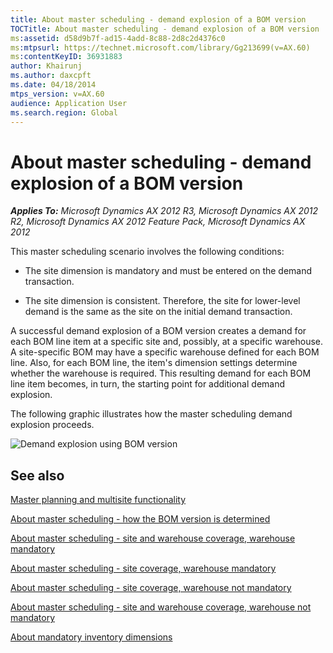 ```yaml
---
title: About master scheduling - demand explosion of a BOM version
TOCTitle: About master scheduling - demand explosion of a BOM version
ms:assetid: d58d9b7f-ad15-4add-8c88-2d8c2d4376c0
ms:mtpsurl: https://technet.microsoft.com/library/Gg213699(v=AX.60)
ms:contentKeyID: 36931883
author: Khairunj
ms.author: daxcpft
ms.date: 04/18/2014
mtps_version: v=AX.60
audience: Application User
ms.search.region: Global
---
```


# About master scheduling - demand explosion of a BOM version 


_**Applies To:** Microsoft Dynamics AX 2012 R3, Microsoft Dynamics AX 2012 R2, Microsoft Dynamics AX 2012 Feature Pack, Microsoft Dynamics AX 2012_

This master scheduling scenario involves the following conditions:

  - The site dimension is mandatory and must be entered on the demand transaction.

  - The site dimension is consistent. Therefore, the site for lower-level demand is the same as the site on the initial demand transaction.

A successful demand explosion of a BOM version creates a demand for each BOM line item at a specific site and, possibly, at a specific warehouse. A site-specific BOM may have a specific warehouse defined for each BOM line. Also, for each BOM line, the item's dimension settings determine whether the warehouse is required. This resulting demand for each BOM line item becomes, in turn, the starting point for additional demand explosion.

The following graphic illustrates how the master scheduling demand explosion proceeds.

![Demand explosion using BOM version](images/Gg213699.MultisitedemandexplosionscenariousingBOMversion(AX.60).gif "Demand explosion using BOM version")

## See also

[Master planning and multisite functionality](master-planning-and-multisite-functionality.md)

[About master scheduling - how the BOM version is determined](about-master-scheduling-how-the-bom-version-is-determined.md)

[About master scheduling - site and warehouse coverage, warehouse mandatory](about-master-scheduling-site-and-warehouse-coverage-warehouse-mandatory.md)

[About master scheduling - site coverage, warehouse mandatory](about-master-scheduling-site-coverage-warehouse-mandatory.md)

[About master scheduling - site coverage, warehouse not mandatory](about-master-scheduling-site-coverage-warehouse-not-mandatory.md)

[About master scheduling - site and warehouse coverage, warehouse not mandatory](about-master-scheduling-site-and-warehouse-coverage-warehouse-not-mandatory.md)

[About mandatory inventory dimensions](about-mandatory-inventory-dimensions.md)

  


